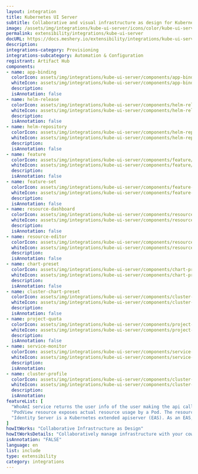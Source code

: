 ```yaml
---
layout: integration
title: Kubernetes UI Server
subtitle: Collaborative and visual infrastructure as design for Kubernetes UI Server
image: /assets/img/integrations/kube-ui-server/icons/color/kube-ui-server-color.svg
permalink: extensibility/integrations/kube-ui-server
docURL: https://docs.meshery.io/extensibility/integrations/kube-ui-server
description: 
integrations-category: Provisioning
integrations-subcategory: Automation & Configuration
registrant: Artifact Hub
components: 
- name: app-binding
  colorIcon: assets/img/integrations/kube-ui-server/components/app-binding/icons/color/app-binding-color.svg
  whiteIcon: assets/img/integrations/kube-ui-server/components/app-binding/icons/white/app-binding-white.svg
  description: 
  isAnnotation: false
- name: helm-release
  colorIcon: assets/img/integrations/kube-ui-server/components/helm-release/icons/color/helm-release-color.svg
  whiteIcon: assets/img/integrations/kube-ui-server/components/helm-release/icons/white/helm-release-white.svg
  description: 
  isAnnotation: false
- name: helm-repository
  colorIcon: assets/img/integrations/kube-ui-server/components/helm-repository/icons/color/helm-repository-color.svg
  whiteIcon: assets/img/integrations/kube-ui-server/components/helm-repository/icons/white/helm-repository-white.svg
  description: 
  isAnnotation: false
- name: feature
  colorIcon: assets/img/integrations/kube-ui-server/components/feature/icons/color/feature-color.svg
  whiteIcon: assets/img/integrations/kube-ui-server/components/feature/icons/white/feature-white.svg
  description: 
  isAnnotation: false
- name: feature-set
  colorIcon: assets/img/integrations/kube-ui-server/components/feature-set/icons/color/feature-set-color.svg
  whiteIcon: assets/img/integrations/kube-ui-server/components/feature-set/icons/white/feature-set-white.svg
  description: 
  isAnnotation: false
- name: resource-dashboard
  colorIcon: assets/img/integrations/kube-ui-server/components/resource-dashboard/icons/color/resource-dashboard-color.svg
  whiteIcon: assets/img/integrations/kube-ui-server/components/resource-dashboard/icons/white/resource-dashboard-white.svg
  description: 
  isAnnotation: false
- name: resource-editor
  colorIcon: assets/img/integrations/kube-ui-server/components/resource-editor/icons/color/resource-editor-color.svg
  whiteIcon: assets/img/integrations/kube-ui-server/components/resource-editor/icons/white/resource-editor-white.svg
  description: 
  isAnnotation: false
- name: chart-preset
  colorIcon: assets/img/integrations/kube-ui-server/components/chart-preset/icons/color/chart-preset-color.svg
  whiteIcon: assets/img/integrations/kube-ui-server/components/chart-preset/icons/white/chart-preset-white.svg
  description: 
  isAnnotation: false
- name: cluster-chart-preset
  colorIcon: assets/img/integrations/kube-ui-server/components/cluster-chart-preset/icons/color/cluster-chart-preset-color.svg
  whiteIcon: assets/img/integrations/kube-ui-server/components/cluster-chart-preset/icons/white/cluster-chart-preset-white.svg
  description: 
  isAnnotation: false
- name: project-quota
  colorIcon: assets/img/integrations/kube-ui-server/components/project-quota/icons/color/project-quota-color.svg
  whiteIcon: assets/img/integrations/kube-ui-server/components/project-quota/icons/white/project-quota-white.svg
  description: 
  isAnnotation: false
- name: service-monitor
  colorIcon: assets/img/integrations/kube-ui-server/components/service-monitor/icons/color/service-monitor-color.svg
  whiteIcon: assets/img/integrations/kube-ui-server/components/service-monitor/icons/white/service-monitor-white.svg
  description: 
  isAnnotation: 
- name: cluster-profile
  colorIcon: assets/img/integrations/kube-ui-server/components/cluster-profile/icons/color/cluster-profile-color.svg
  whiteIcon: assets/img/integrations/kube-ui-server/components/cluster-profile/icons/white/cluster-profile-white.svg
  description: 
  isAnnotation: 
featureList: [
  "WhoAmI service returns the user info of the user making the api call.",
  "PodView resource exposes actual resource usage by a Pod. The resource usage information is read from Prometheus.",
  "Identity Server is a Kubernetes extended apiserver (EAS). As an EAS, it has access to the user who is making an api call to the whoami server."
]
howItWorks: "Collaborative Infrastructure as Design"
howItWorksDetails: "Collaboratively manage infrastructure with your coworkers synchronously sharing the same designs."
isAnnotation: "FALSE"
language: en
list: include
type: extensibility
category: integrations
---
```

